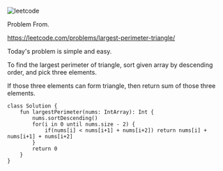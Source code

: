 ![leetcode](https://user-images.githubusercontent.com/77060863/195262429-6c34b4df-5b59-4950-9395-765e4259f9d4.PNG)

Problem From.

https://leetcode.com/problems/largest-perimeter-triangle/

Today's problem is simple and easy.

To find the largest perimeter of triangle, sort given array by descending order, and pick three elements.

If those three elements can form triangle, then return sum of those three elements.

```
class Solution {
    fun largestPerimeter(nums: IntArray): Int {
        nums.sortDescending()
        for(i in 0 until nums.size - 2) {
            if(nums[i] < nums[i+1] + nums[i+2]) return nums[i] + nums[i+1] + nums[i+2]
        }
        return 0
    }
}
```
